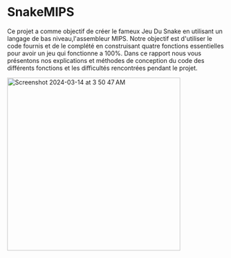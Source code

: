  # SnakeMIPS
Ce projet a comme objectif de créer le fameux Jeu Du Snake en utilisant un langage de bas niveau,l'assembleur MIPS. Notre objectif est d'utiliser le code fournis et de le complété en construisant quatre fonctions essentielles pour avoir un jeu qui fonctionne a 100%. Dans ce rapport nous vous présentons nos explications et méthodes de conception du code des différents fonctions et les difficultés rencontrées pendant le projet.

<img width="400" alt="Screenshot 2024-03-14 at 3 50 47 AM" src="https://github.com/hussein994/SnakeMIPS/assets/74749627/dba1d579-6b61-474c-8501-216b0ebeb93e">
